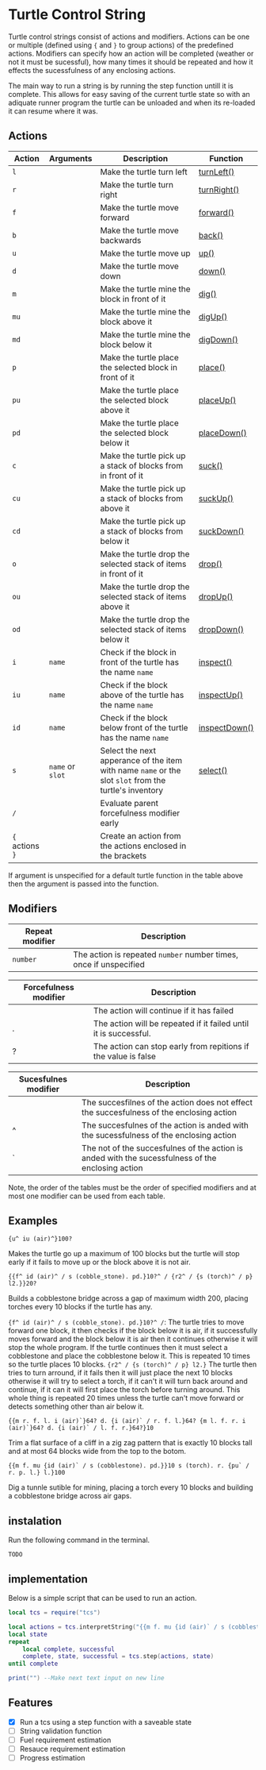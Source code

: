 # Turtle Control String

Turtle control strings consist of actions and modifiers. Actions can be one or multiple (defined using `{` and `}` to group actions) of the predefined actions. Modifiers can specify how an action will be completed (weather or not it must be sucessful), how many times it should be repeated and how it effects the sucessfulness of any enclosing actions.

The main way to run a string is by running the step function untill it is complete. This allows for easy saving of the current turtle state so with an adiquate runner program the turtle can be unloaded and when its re-loaded it can resume where it was. 

## Actions

| Action          | Arguments        | Description                                                                                           | Function                                                             |
| --------------- | ---------------- | ----------------------------------------------------------------------------------------------------- | -------------------------------------------------------------------- |
| `l`             |                  | Make the turtle turn left                                                                             | [turnLeft()](https://tweaked.cc/module/turtle.html#v:turnLeft)       |
| `r`             |                  | Make the turtle turn right                                                                            | [turnRight()](https://tweaked.cc/module/turtle.html#v:turnRight)     |
| `f`             |                  | Make the turtle move forward                                                                          | [forward()](https://tweaked.cc/module/turtle.html#v:forward)         |
| `b`             |                  | Make the turtle move backwards                                                                        | [back()](https://tweaked.cc/module/turtle.html#v:back)               |
| `u`             |                  | Make the turtle move up                                                                               | [up()](https://tweaked.cc/module/turtle.html#v:up)                   |
| `d`             |                  | Make the turtle move down                                                                             | [down()](https://tweaked.cc/module/turtle.html#v:down)               |
| `m`             |                  | Make the turtle mine the block in front of it                                                         | [dig()](https://tweaked.cc/module/turtle.html#v:dig)                 |
| `mu`            |                  | Make the turtle mine the block above it                                                               | [digUp()](https://tweaked.cc/module/turtle.html#v:digUp)             |
| `md`            |                  | Make the turtle mine the block below it                                                               | [digDown()](https://tweaked.cc/module/turtle.html#v:digDown)         |
| `p`             |                  | Make the turtle place the selected block in front of it                                               | [place()](https://tweaked.cc/module/turtle.html#v:place)             |
| `pu`            |                  | Make the turtle place the selected block above it                                                     | [placeUp()](https://tweaked.cc/module/turtle.html#v:placeUp)         |
| `pd`            |                  | Make the turtle place the selected block below it                                                     | [placeDown()](https://tweaked.cc/module/turtle.html#v:placeDown)     |
| `c`             |                  | Make the turtle pick up a stack of blocks from in front of it                                         | [suck()](https://tweaked.cc/module/turtle.html#v:suck)               |
| `cu`            |                  | Make the turtle pick up a stack of blocks from above it                                               | [suckUp()](https://tweaked.cc/module/turtle.html#v:suckUp)           |
| `cd`            |                  | Make the turtle pick up a stack of blocks from below it                                               | [suckDown()](https://tweaked.cc/module/turtle.html#v:suckDown)       |
| `o`             |                  | Make the turtle drop the selected stack of items in front of it                                       | [drop()](https://tweaked.cc/module/turtle.html#v:drop)               |
| `ou`            |                  | Make the turtle drop the selected stack of items above it                                             | [dropUp()](https://tweaked.cc/module/turtle.html#v:dropUp)           |
| `od`            |                  | Make the turtle drop the selected stack of items below it                                             | [dropDown()](https://tweaked.cc/module/turtle.html#v:dropDown)       |
| `i`             | `name`           | Check if the block in front of the turtle has the name `name`                                         | [inspect()](https://tweaked.cc/module/turtle.html#v:inspect)         |
| `iu`            | `name`           | Check if the block above of the turtle has the name `name`                                            | [inspectUp()](https://tweaked.cc/module/turtle.html#v:inspectUp)     |
| `id`            | `name`           | Check if the block below front of the turtle has the name `name`                                      | [inspectDown()](https://tweaked.cc/module/turtle.html#v:inspectDown) |
| `s`             | `name` or `slot` | Select the next apperance of the item with name `name` or the slot `slot` from the turtle's inventory | [select()](https://tweaked.cc/module/turtle.html#v:select)           |
| `/`             |                  | Evaluate parent forcefulness modifier early                                                           |                                                                      |
| `{` actions `}` |                  | Create an action from the actions enclosed in the brackets                                            |                                                                      |

If argument is unspecified for a default turtle function in the table above then the argument is passed into the function.

## Modifiers

| Repeat modifier | Description                                                       |
| --------------- | ----------------------------------------------------------------- |
| `number`        | The action is repeated `number` number times, once if unspecified |

| Forcefulness modifier | Description                                                      |
| --------------------- | ---------------------------------------------------------------- |
|                       | The action will continue if it has failed                        |
| .                     | The action will be repeated if it failed until it is successful. |
| ?                     | The action can stop early from repitions if the value is false   |

| Sucesfulnes modifier | Description                                                                                       |
| -------------------- | ------------------------------------------------------------------------------------------------- |
|                      | The succesfilnes of the action does not effect the succesfulness of the enclosing action          |
| ^                    | The succesfulnes of the action is anded with the sucessfulness of the enclosing action            |
| \`                   | The not of the succesfulnes of the action is anded with the sucessfulness of the enclosing action |

Note, the order of the tables must be the order of specified modifiers and at most one modifier can be used from each table.

## Examples

```
{u^ iu (air)^}100?
```
Makes the turtle go up a maximum of 100 blocks but the turtle will stop early if it fails to move up or the block above it is not air.



```
{{f^ id (air)^ / s (cobble_stone). pd.}10?^ / {r2^ / {s (torch)^ / p} l2.}}20?
```
Builds a cobblestone bridge across a gap of maximum width 200, placing torches every 10 blocks if the turtle has any.

`{f^ id (air)^ / s (cobble_stone). pd.}10?^ /`: The turtle tries to move forward one block, it then checks if the block below it is air, if it successfully moves forward and the block below it is air then it continues otherwise it will stop the whole program. If the turtle continues then it must select a cobblestone and place the cobblestone below it. This is repeated 10 times so the turtle places 10 blocks. `{r2^ / {s (torch)^ / p} l2.}` The turtle then tries to turn arround, if it fails then it will just place the next 10 blocks otherwise it will try to select a torch, if it can't it will turn back around and continue, if it can it will first place the torch before turning around. This whole thing is repeated 20 times unless the turtle can't move forward or detects something other than air below it.

```
{{m r. f. l. i (air)`}64? d. {i (air)` / r. f. l.}64? {m l. f. r. i (air)`}64? d. {i (air)` / l. f. r.}64?}10
```
Trim a flat surface of a cliff in a zig zag pattern that is exactly 10 blocks tall and at most 64 blocks wide from the top to the botom.

```
{{m f. mu {id (air)` / s (cobblestone). pd.}}10 s (torch). r. {pu` / r. p. l.} l.}100
```
Dig a tunnle sutible for mining, placing a torch every 10 blocks and building a cobblestone bridge across air gaps.

## instalation

Run the following command in the terminal.
```
TODO
```

## implementation

Below is a simple script that can be used to run an action.
```lua
local tcs = require("tcs")

local actions = tcs.interpretString("{{m f. mu {id (air)` / s (cobblestone). pd.}}10 s (torch). r. pu. l.}2")
local state
repeat
    local complete, successful
    complete, state, successful = tcs.step(actions, state)
until complete

print("") --Make next text input on new line
```

## Features
 - [x] Run a tcs using a step function with a saveable state
 - [ ] String validation function
 - [ ] Fuel requirement estimation
 - [ ] Resauce requirement estimation
 - [ ] Progress estimation